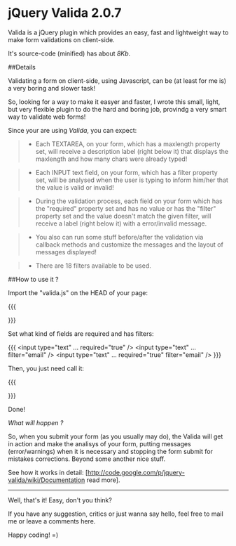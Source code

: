 # jQuery Valida 2.0.7

Valida is a jQuery plugin which provides an easy, fast and lightweight way to make form validations on client-side.

It's source-code (minified) has about *8Kb*.

##Details

Validating a form on client-side, using Javascript, can be (at least for me is) a very boring and slower task! 

So, looking for a way to make it easyer and faster, I wrote this small, light, but very flexible plugin to do 
the hard and boring job, provindg a very smart way to validate web forms!

Since your are using *Valida*, you can expect:

> - Each TEXTAREA, on your form, which has a maxlength property set, will receive a description label
(right below it) that displays the maxlength and how many chars were already typed!

> - Each INPUT text field, on your form, which has a filter property set, will be analysed when the user 
is typing to inform him/her that the value is valid or invalid!

> - During the validation process, each field on your form which has the "required" property set and has 
no value or has the "filter" property set and the value doesn't match the given filter, will receive a 
label  (right below it) with a error/invalid message.

> - You also can run some stuff before/after the validation via callback methods and customize the messages 
and the layout of messages displayed!

> - There are 18 filters available to be used.

##How to use it ?

  Import the "valida.js" on the HEAD of your page:

  {{{
  <script type="text/javascript" src="valida.js" ></script>
  }}}

  Set what kind of fields are required and has filters:

  {{{
  <input type="text" ... required="true" /> <!-- required or -->
  <input type="text" ... filter="email" /> <!-- filter */ or -->
  <input type="text" ... required="true" filter="email" /> <!-- both -->
  }}}

  Then, you just need call it:

  {{{
  <script type="text/javascript" src="valida.js" >
      jQuery(document).ready(function(){
         $('your-form').valida();
      });
  </script>
  }}}

  Done!

*What will happen ?*

So, when you submit your form (as you usually may do), the Valida will get in action and make the analisys of your form, putting messages (error/warnings) when it is necessary and stopping the form submit for  mistakes corrections. Beyond some another nice stuff.

See how it works in detail: [http://code.google.com/p/jquery-valida/wiki/Documentation read more].

----

Well, that's it! Easy, don't you think?

If you have any suggestion, critics or just wanna say hello, feel free to mail me or leave a comments here.

Happy coding! =)
